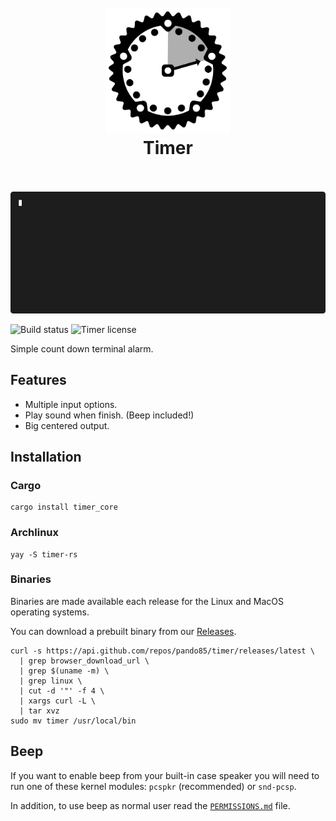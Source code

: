 <h1 align="center">
  <br>
  <img src="https://raw.githubusercontent.com/pando85/timer/main/assets/logo.svg" alt="logo" width="200">
  <br>
  Timer
  <br>
  <br>
</h1>

<p align="center">
  <img src="https://raw.githubusercontent.com/pando85/timer/main/assets/demo.gif" alt="demo">
</p>

![Build status](https://img.shields.io/github/workflow/status/pando85/timer/Rust/main)
![Timer license](https://img.shields.io/github/license/pando85/timer)

Simple count down terminal alarm.

## Features

- Multiple input options.
- Play sound when finish. (Beep included!)
- Big centered output.

## Installation

### Cargo

```
cargo install timer_core
```

### Archlinux

```
yay -S timer-rs
```

### Binaries

Binaries are made available each release for the Linux and MacOS operating systems.

You can download a prebuilt binary from our [Releases](https://github.com/pando85/timer/releases).

```
curl -s https://api.github.com/repos/pando85/timer/releases/latest \
  | grep browser_download_url \
  | grep $(uname -m) \
  | grep linux \
  | cut -d '"' -f 4 \
  | xargs curl -L \
  | tar xvz
sudo mv timer /usr/local/bin
```

## Beep

If you want to enable beep from your built-in case speaker you will need to run one of these
kernel modules: `pcspkr` (recommended) or `snd-pcsp`.

In addition, to use beep as normal user read the [`PERMISSIONS.md`](PERMISSIONS.md) file.

